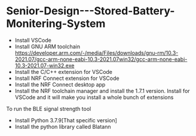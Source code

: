 # Senior-Design---Stored-Battery-Monitering-System
* Install VSCode
* Install GNU ARM toolchain https://developer.arm.com/-/media/Files/downloads/gnu-rm/10.3-2021.07/gcc-arm-none-eabi-10.3-2021.07win32/gcc-arm-none-eabi-10.3-2021.07-win32.exe
* Install the C/C++ extension for VSCode
* Install NRF Connect extension for VSCode
* Install the NRF Connect desktop app
* Install the NRF toolchain manager and install the 1.7.1 version. Install for VSCode and it will make you install a whole bunch of extensions

To run the BLE signal strength tool
* Install Python 3.7.9[That specific version]
* Install the python library called Blatann

